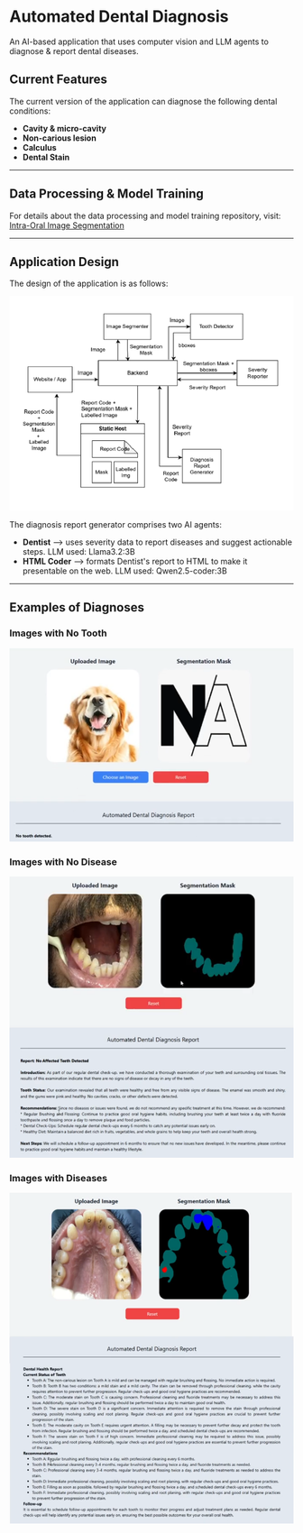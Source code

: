 # Automated Dental Diagnosis

An AI-based application that uses computer vision and LLM agents to diagnose & report dental diseases. 

## Current Features
The current version of the application can diagnose the following dental conditions:
- **Cavity & micro-cavity**
- **Non-carious lesion**
- **Calculus**
- **Dental Stain**

---

## Data Processing & Model Training
For details about the data processing and model training repository, visit: 
[Intra-Oral Image Segmentation](https://github.com/confusedOrca/Intra-Oral-Image-Segmentation)

---

## Application Design
The design of the application is as follows:

![Application Design](./assets/backend.png)

The diagnosis report generator comprises two AI agents:
- **Dentist** --> uses severity data to report diseases and suggest actionable steps. LLM used: Llama3.2:3B
- **HTML Coder** --> formats Dentist's report to HTML to make it presentable on the web. LLM used: Qwen2.5-coder:3B

---

## Examples of Diagnoses

### Images with No Tooth
![No Tooth](./assets/no%20tooth.png)

### Images with No Disease
![No Disease](./assets/no%20disease.png)

### Images with Diseases
![Diseases](./assets/disease.png)
